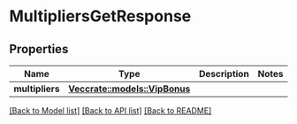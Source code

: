 # MultipliersGetResponse

## Properties

Name | Type | Description | Notes
------------ | ------------- | ------------- | -------------
**multipliers** | [**Vec<crate::models::VipBonus>**](VipBonus.md) |  | 

[[Back to Model list]](../README.md#documentation-for-models) [[Back to API list]](../README.md#documentation-for-api-endpoints) [[Back to README]](../README.md)


